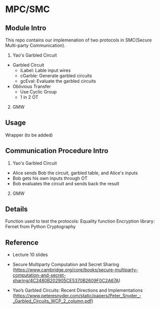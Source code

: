 # MPC/SMC

## Module Intro

This repo contains our implemenation of two protocols in SMC(Secure Multi-party Communication).

1. Yao's Garbled Circuit

- Garbled Circuit
    - iLabel: Lable input wires
    - cGarble: Generate garbled circuits
    - gcEval: Evaluate the garbled circuits
- Oblivious Transfer
    - Use Cyclic Group
    - 1 in 2 OT

2. GMW

## Usage

Wrapper (to be added)

## Communication Procedure Intro

1. Yao's Garbled Circuit
- Alice sends Bob the circuit, garbled table, and Alice's inputs
- Bob gets his own inputs through OT
- Bob evaluates the circuit and sends back the result

2. GMW

## Details

Function used to test the protocols: Equality function
Encryption library: Fernet from Python Cryptography


## Reference

- Lecture 10 slides

- Secure Multiparty Computation and Secret Sharing (https://www.cambridge.org/core/books/secure-multiparty-computation-and-secret-sharing/4C2480B202905CE5370B2609F0C2A67A)

- Yao’s Garbled Circuits: Recent Directions and Implementations (https://www.peteresnyder.com/static/papers/Peter_Snyder_-_Garbled_Circuits_WCP_2_column.pdf)

